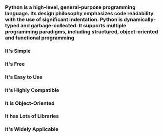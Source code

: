 ### Python is a high-level, general-purpose programming language. Its design philosophy emphasizes code readability with the use of significant indentation. Python is dynamically-typed and garbage-collected. It supports multiple programming paradigms, including structured, object-oriented and functional programming
### It's Simple

### It's Free

### It's Easy to Use

### It's Highly Compatible

### It is Object-Oriented

### It has Lots of Libraries

### It's Widely Applicable

